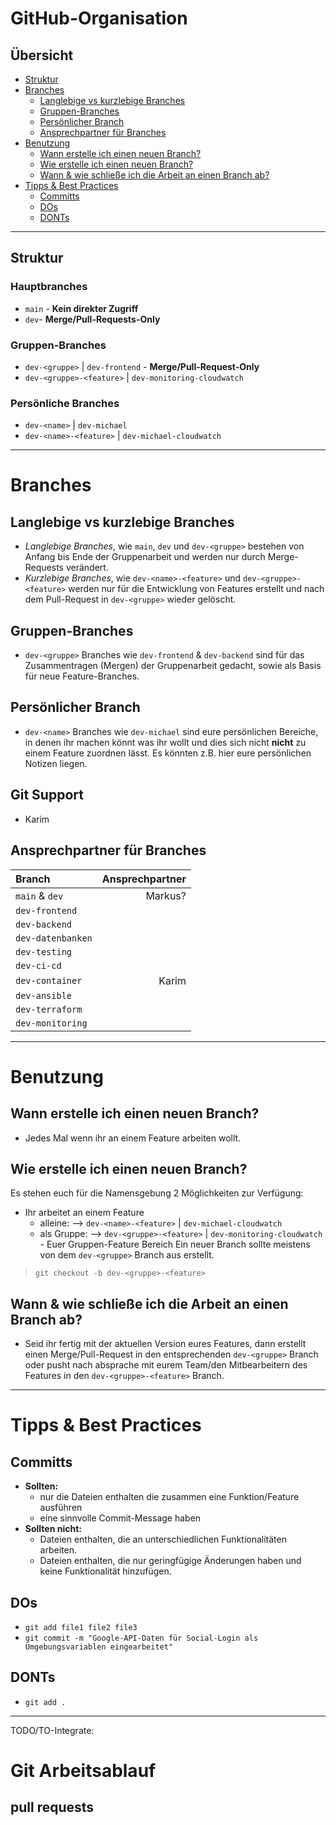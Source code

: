 # GitHub-Organisation
## Übersicht
- [Struktur](#Struktur)
- [Branches](#Branches)
    - [Langlebige vs kurzlebige Branches](#Langlebige-vs-kurzlebige-Branches)
    - [Gruppen-Branches](#Gruppen-Branches)
    - [Persönlicher Branch](#Persönlicher-Branch)
    - [Ansprechpartner für Branches](#Ansprechpartner-für-Branches)
- [Benutzung](#Benutzung)
    - [Wann erstelle ich einen neuen Branch?](#Wann-erstelle-ich-einen-neuen-Branch)
    - [Wie erstelle ich einen neuen Branch?](#Wie-erstelle-ich-einen-neuen-Branch)
    - [Wann & wie schließe ich die Arbeit an einen Branch ab?](#Wann-&-wie-schließe-ich-die-Arbeit-an-einen-Branch-ab)
- [Tipps & Best Practices](#Tipps-&-Best-Practices)
    - [Committs](#Committs)
    - [DOs](#DOs)
    - [DONTs](#DONTs)
------

## Struktur
### Hauptbranches 
- `main` - **Kein direkter Zugriff**
- `dev`- **Merge/Pull-Requests-Only**

### Gruppen-Branches
- `dev-<gruppe>` | `dev-frontend` - **Merge/Pull-Request-Only**
- `dev-<gruppe>-<feature>` | `dev-monitoring-cloudwatch`

### Persönliche Branches
- `dev-<name>` | `dev-michael`
- `dev-<name>-<feature>` | `dev-michael-cloudwatch`
------

# Branches
## Langlebige vs kurzlebige Branches
- *Langlebige Branches*, wie `main`, `dev` und `dev-<gruppe>` bestehen von Anfang bis Ende der Gruppenarbeit und werden nur durch Merge-Requests verändert.
- *Kurzlebige Branches*, wie `dev-<name>-<feature>` und `dev-<gruppe>-<feature>` werden nur für die Entwicklung von Features erstellt und nach dem Pull-Request in `dev-<gruppe>` wieder gelöscht.

## Gruppen-Branches 
- `dev-<gruppe>`
Branches wie `dev-frontend` & `dev-backend` sind für das Zusammentragen (Mergen) der Gruppenarbeit gedacht, sowie als Basis für neue Feature-Branches.

## Persönlicher Branch
- `dev-<name>`
Branches wie `dev-michael` sind eure persönlichen Bereiche, in denen ihr machen könnt was ihr wollt und dies sich nicht **nicht** zu einem Feature zuordnen lässt. Es könnten z.B. hier eure persönlichen Notizen liegen.

## Git Support
- Karim
## Ansprechpartner für Branches
| Branch | Ansprechpartner |
|:---|---:|
| `main` & `dev`| Markus? |
| `dev-frontend` | |
| `dev-backend` | |	
| `dev-datenbanken` | |
| `dev-testing` | |
| `dev-ci-cd` | |
| `dev-container` | Karim|
| `dev-ansible` | |
| `dev-terraform` | |
| `dev-monitoring` | |
------

# Benutzung
## Wann erstelle ich einen neuen Branch?
- Jedes Mal wenn ihr an einem Feature arbeiten wollt.

## Wie erstelle ich einen neuen Branch?
Es stehen euch für die Namensgebung 2 Möglichkeiten zur Verfügung:
- Ihr arbeitet an einem Feature
    - alleine: --> `dev-<name>-<feature>` | `dev-michael-cloudwatch` 
    - als Gruppe: --> `dev-<gruppe>-<feature>` | `dev-monitoring-cloudwatch` - Euer Gruppen-Feature Bereich
Ein neuer Branch sollte meistens von dem `dev-<gruppe>` Branch aus erstellt.
> `git checkout -b dev-<gruppe>-<feature>`

## Wann & wie schließe ich die Arbeit an einen Branch ab?
- Seid ihr fertig mit der aktuellen Version eures Features, dann erstellt einen Merge/Pull-Request in den entsprechenden `dev-<gruppe>` Branch oder pusht nach absprache mit eurem Team/den Mitbearbeitern des Features in den `dev-<gruppe>-<feature>` Branch.
------

# Tipps & Best Practices
## Committs
- **Sollten:**
    - nur die Dateien enthalten die zusammen eine Funktion/Feature ausführen 
    - eine sinnvolle Commit-Message haben
- **Sollten nicht:**
    - Dateien enthalten, die an unterschiedlichen Funktionalitäten arbeiten.
    - Dateien enthalten, die nur geringfügige Änderungen haben und keine Funktionalität hinzufügen.

## DOs
- `git add file1 file2 file3`
- `git commit -m "Google-API-Daten für Social-Login als Umgebungsvariablen eingearbeitet"`

## DONTs
- `git add .`


------
TODO/TO-Integrate:
# Git Arbeitsablauf
## pull requests